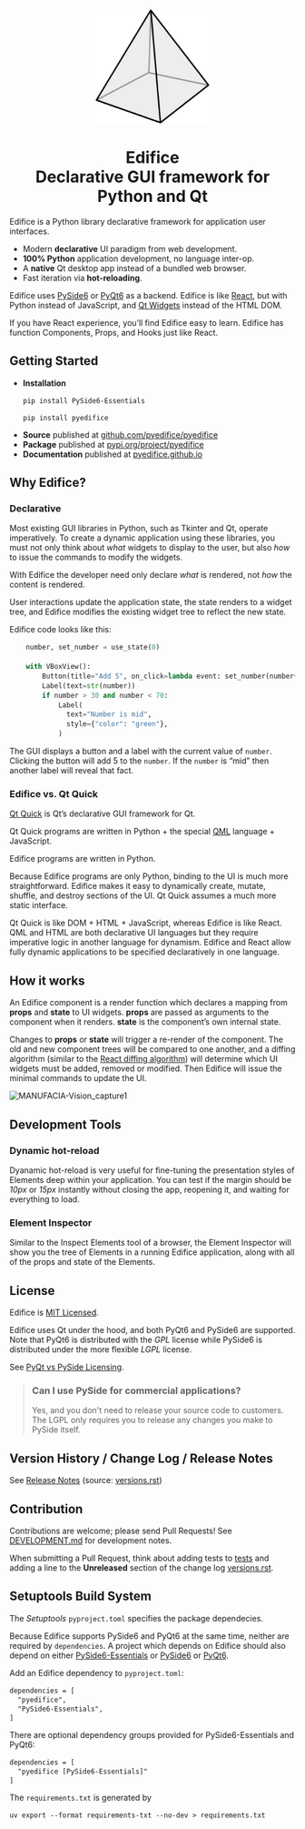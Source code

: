<h3 align="center">
<img src="https://raw.githubusercontent.com/pyedifice/pyedifice/master/docs/source/image/EdificePyramid.svg" width="200">
</h3>

<h1 align=center>Edifice<br> Declarative GUI framework for Python and Qt</h1>

Edifice is a Python library declarative framework for application user
interfaces.

- Modern **declarative** UI paradigm from web development.
- **100% Python** application development, no language inter-op.
- A **native** Qt desktop app instead of a bundled web browser.
- Fast iteration via **hot-reloading**.

Edifice uses [PySide6](https://doc.qt.io/qtforpython-6/)
or [PyQt6](https://www.riverbankcomputing.com/static/Docs/PyQt6/introduction.html)
as a backend. Edifice is like
[React](https://react.dev/), but with
Python instead of JavaScript, and [Qt Widgets](https://doc.qt.io/qt-6/qtwidgets-index.html) instead of the HTML DOM.

If you have React experience, you’ll find Edifice easy to learn.
Edifice has function Components, Props, and Hooks just like React.

## Getting Started

* **Installation**
  ```console
  pip install PySide6-Essentials
  ```
  ```console
  pip install pyedifice
  ```
* **Source** published at [github.com/pyedifice/pyedifice](https://github.com/pyedifice/pyedifice)
* **Package** published at [pypi.org/project/pyedifice](https://pypi.org/project/pyedifice)
* **Documentation** published at [pyedifice.github.io](https://pyedifice.github.io)

## Why Edifice?

### Declarative

Most existing GUI libraries in Python, such as Tkinter and Qt, operate imperatively.
To create a dynamic application using these libraries,
you must not only think about *what* widgets to display to the user,
but also *how* to issue the commands to modify the widgets.

With Edifice the developer
need only declare *what* is rendered,
not *how* the content is rendered.

User interactions update the application state, the state renders to a widget tree,
and Edifice modifies the existing widget tree to reflect the new state.

Edifice code looks like this:

```python
    number, set_number = use_state(0)

    with VBoxView():
        Button(title="Add 5", on_click=lambda event: set_number(number+5))
        Label(text=str(number))
        if number > 30 and number < 70:
            Label(
              text="Number is mid",
              style={"color": "green"},
            )
```

The GUI displays
a button and a label with the current value of `number`.
Clicking the button will add 5 to the `number`.
If the `number` is “mid” then another label will reveal that fact.

### Edifice vs. Qt Quick

[Qt Quick](https://doc.qt.io/qtforpython-6/PySide6/QtQuick/) is Qt’s declarative GUI framework for Qt.

Qt Quick programs are written in Python + the
special [QML](https://doc.qt.io/qtforpython-6/overviews/qtdoc-qmlapplications.html) language + JavaScript.

Edifice programs are written in Python.

Because Edifice programs are only Python, binding to the
UI is much more straightforward.
Edifice makes it easy to dynamically create, mutate, shuffle, and destroy sections of the UI.
Qt Quick assumes a much more static interface.

Qt Quick is like DOM + HTML + JavaScript, whereas Edifice is like React.
QML and HTML are both declarative UI languages but
they require imperative logic in another language for dynamism.
Edifice and React allow fully dynamic applications to be specified
declaratively in one language.

## How it works

An Edifice component is a render function which declares a mapping
from **props** and **state** to UI widgets.
**props** are passed as arguments to the component when it renders.
**state** is the component’s own internal state.

Changes to **props** or **state** will trigger a re-render of the component.
The old and new component trees will be compared to one another,
and a diffing algorithm
(similar to the [React diffing algorithm](https://legacy.reactjs.org/docs/reconciliation.html))
will determine which UI widgets must be added, removed or modified.
Then Edifice will issue the minimal commands to update the UI.

![MANUFACIA-Vision_capture1](https://github.com/user-attachments/assets/eab9ec8e-1334-4d79-ae0e-f1ecd7f8adac)

## Development Tools

### Dynamic hot-reload

Dyanamic hot-reload is very useful for fine-tuning the presentation styles
of Elements deep within your application.
You can test if the margin should be *10px* or *15px* instantly without closing the app, reopening it, and waiting for everything to load.

### Element Inspector

Similar to the Inspect Elements tool of a browser, the Element Inspector will
show you the tree of Elements in a running Edifice application, along with all of the props
and state of the Elements.

## License
Edifice is [MIT Licensed](https://en.wikipedia.org/wiki/MIT_License).

Edifice uses Qt under the hood, and both PyQt6 and PySide6 are supported. Note that PyQt6 is distributed with the *GPL* license while PySide6 is distributed
under the more flexible *LGPL* license.

See [PyQt vs PySide Licensing](https://www.pythonguis.com/faq/pyqt-vs-pyside/).

> ### Can I use PySide for commercial applications?
> Yes, and you don't need to release your source code to customers. The LGPL only requires you to release any changes you make to PySide itself.

## Version History / Change Log / Release Notes

See [Release Notes](https://pyedifice.github.io/versions.html)
(source: [versions.rst](docs/source/versions.rst))


## Contribution

Contributions are welcome; please send Pull Requests! See
[DEVELOPMENT.md](https://github.com/pyedifice/pyedifice/blob/master/DEVELOPMENT.md)
for development notes.

When submitting a Pull Request, think about adding tests to [tests](tests) and
adding a line to the **Unreleased** section of the
change log [versions.rst](docs/source/versions.rst).

## Setuptools Build System

The *Setuptools* `pyproject.toml` specifies the package dependecies.

Because Edifice supports PySide6 and PyQt6 at the same time, neither
are required by `dependencies`. A project which depends
on Edifice should also depend on either
[PySide6-Essentials](https://pypi.org/project/PySide6-Essentials/)
or
[PySide6](https://pypi.org/project/PySide6/)
or
[PyQt6](https://pypi.org/project/PyQt6/).

Add an Edifice dependency to `pyproject.toml`:

```
dependencies = [
  "pyedifice",
  "PySide6-Essentials",
]
```

There are optional dependency groups provided for PySide6-Essentials and PyQt6:

```
dependencies = [
  "pyedifice [PySide6-Essentials]"
]
```

The `requirements.txt` is generated by

```console
uv export --format requirements-txt --no-dev > requirements.txt
```
